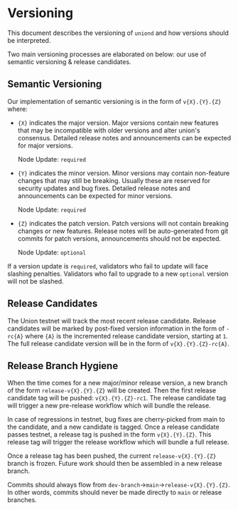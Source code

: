 # Versioning

This document describes the versioning of `uniond` and how versions should be interpreted.

Two main versioning processes are elaborated on below: our use of semantic versioning & release candidates.

## Semantic Versioning

Our implementation of semantic versioning is in the form of `v{X}.{Y}.{Z}` where:

- `{X}` indicates the major version. Major versions contain new features that may be incompatible with older versions and alter union's consensus. Detailed release notes and announcements can be expected for major versions.

  Node Update: `required`

- `{Y}` indicates the minor version. Minor versions may contain non-feature changes that may still be breaking. Usually these are reserved for security updates and bug fixes. Detailed release notes and announcements can be expected for minor versions.

  Node Update: `required`

- `{Z}` indicates the patch version. Patch versions will not contain breaking changes or new features. Release notes will be auto-generated from git commits for patch versions, announcements should not be expected.

  Node Update: `optional`

If a version update is `required`, validators who fail to update will face slashing penalties. Validators who fail to upgrade to a new `optional` version will not be slashed.

## Release Candidates

The Union testnet will track the most recent release candidate. Release candidates will be marked by post-fixed version information in the form of `-rc{A}` where `{A}` is the incremented release candidate version, starting at `1`. The full release candidate version will be in the form of `v{X}.{Y}.{Z}-rc{A}`.

## Release Branch Hygiene

When the time comes for a new major/minor release version, a new branch of the form `release-v{X}.{Y}.{Z}` will be created. Then the first release candidate tag will be pushed: `v{X}.{Y}.{Z}-rc1`. The release candidate tag will trigger a new pre-release workflow which will bundle the release.

In case of regressions in testnet, bug fixes are cherry-picked from main to the candidate, and a new candidate is tagged. Once a release candidate passes testnet, a release tag is pushed in the form `v{X}.{Y}.{Z}`. This release tag will trigger the release workflow which will bundle a full release.

Once a release tag has been pushed, the current `release-v{X}.{Y}.{Z}` branch is frozen. Future work should then be assembled in a new release branch.

Commits should always flow from `dev-branch`→`main`→`release-v{X}.{Y}.{Z}`. In other words, commits should never be made directly to `main` or release branches.
